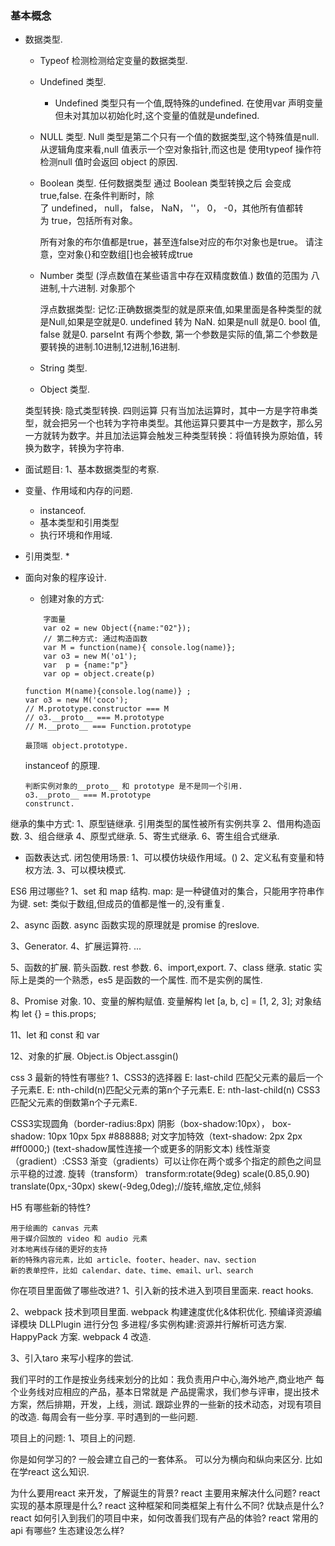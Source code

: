 ### 基本概念

* 数据类型.
    * Typeof 检测检测给定变量的数据类型.
    * Undefined 类型.
        * Undefined 类型只有一个值,既特殊的undefined. 在使用var 声明变量但未对其加以初始化时,这个变量的值就是undefined.

    * NULL 类型.
        Null 类型是第二个只有一个值的数据类型,这个特殊值是null. 从逻辑角度来看,null 值表示一个空对象指针,而这也是
        使用typeof 操作符检测null 值时会返回 object 的原因. 

    * Boolean 类型.
        任何数据类型 通过 Boolean 类型转换之后 会变成 true,false.
        在条件判断时，除了 undefined， null， false， NaN， ''， 0， -0，其他所有值都转为 true，包括所有对象。

        所有对象的布尔值都是true，甚至连false对应的布尔对象也是true。
        请注意，空对象{}和空数组[]也会被转成true

    * Number 类型
         (浮点数值在某些语言中存在双精度数值.) 数值的范围为 八进制,十六进制.
         对象那个

        浮点数据类型:
        记忆:正确数据类型的就是原来值,如果里面是各种类型的就是Null,如果是空就是0.
        undefined 转为 NaN.  如果是null 就是0. bool 值, false 就是0.
        parseInt 有两个参数, 第一个参数是实际的值,第二个参数是要转换的进制.10进制,12进制,16进制.

    * String 类型.

    * Object 类型.

    类型转换:
        隐式类型转换.
            四则运算
            只有当加法运算时，其中一方是字符串类型，就会把另一个也转为字符串类型。其他运算只要其中一方是数字，那么另一方就转为数字。并且加法运算会触发三种类型转换：将值转换为原始值，转换为数字，转换为字符串.

* 面试题目:
    1、基本数据类型的考察.

* 变量、作用域和内存的问题.
    * instanceof.
    * 基本类型和引用类型
    * 执行环境和作用域.

* 引用类型.
    * 

* 面向对象的程序设计.
    * 创建对象的方式:
    ```
        字面量
        var o2 = new Object({name:"02"});
        // 第二种方式: 通过构造函数
        var M = function(name){ console.log(name)};
        var o3 = new M('o1');
        var  p = {name:"p"} 
        var op = object.create(p)
    ```

    ```
    function M(name){console.log(name)} ;
    var o3 = new M('coco');
    // M.prototype.constructor === M
    // o3.__proto__ === M.prototype
    // M.__proto__ === Function.prototype

    最顶端 object.prototype.
    ```
    instanceof 的原理.
    ```
    判断实例对象的__proto__ 和 prototype 是不是同一个引用.
    o3.__proto__ === M.prototype
    construnct.
    ```

继承的集中方式:
1、原型链继承.
引用类型的属性被所有实例共享
2、借用构造函数.
3、组合继承
4、原型式继承.
5、寄生式继承.
6、寄生组合式继承.

* 函数表达式.
闭包使用场景:
1、可以模仿块级作用域。()
2、定义私有变量和特权方法.
3、可以模块模式.

ES6 用过哪些?
1、set 和 map 结构.
  map: 是一种键值对的集合，只能用字符串作为键.
  set: 类似于数组,但成员的值都是惟一的,没有重复.

2、async 函数.
  async 函数实现的原理就是 promise 的reslove.

3、Generator.
4、扩展运算符.
... 

5、函数的扩展.
   箭头函数.
   rest 参数.
6、import,export.
7、class 继承.
  static 实际上是类的一个熟悉，es5 是函数的一个属性. 而不是实例的属性.

8、Promise 对象.
10、变量的解构赋值.
 变量解构 let [a, b, c] = [1, 2, 3];
 对象结构 let {} = this.props;

11、let 和 const 和 var

12、对象的扩展.
Object.is
Object.assgin()

css 3 最新的特性有哪些?
1、CSS3的选择器
E: last-child 匹配父元素的最后一个子元素E.
E: nth-child(n)匹配父元素的第n个子元素E.
E: nth-last-child(n) CSS3 匹配父元素的倒数第n个子元素E.

CSS3实现圆角（border-radius:8px)
阴影（box-shadow:10px）， box-shadow: 10px 10px 5px #888888;
对文字加特效（text-shadow: 2px 2px #ff0000;) (text-shadow属性连接一个或更多的阴影文本)
线性渐变（gradient）:CSS3 渐变（gradients）可以让你在两个或多个指定的颜色之间显示平稳的过渡.
旋转（transform）
transform:rotate(9deg) scale(0.85,0.90) translate(0px,-30px) skew(-9deg,0deg);//旋转,缩放,定位,倾斜

H5 有哪些新的特性?

```
用于绘画的 canvas 元素
用于媒介回放的 video 和 audio 元素
对本地离线存储的更好的支持
新的特殊内容元素，比如 article、footer、header、nav、section
新的表单控件，比如 calendar、date、time、email、url、search
```

你在项目里面做了哪些改进?
1、引入新的技术进入到项目里面来.
react hooks.

2、webpack 技术到项目里面.
webpack 构建速度优化&体积优化.
预编译资源编译模块  DLLPlugin 进行分包
多进程/多实例构建:资源并行解析可选方案. HappyPack 方案.
webpack 4 改造.

3、引入taro 来写小程序的尝试.

我们平时的工作是按业务线来划分的比如：我负责用户中心,海外地产,商业地产 每个业务线对应相应的产品，基本日常就是 产品提需求，我们参与评审，提出技术方案，然后排期，开发，上线，测试.
跟踪业界的一些新的技术动态，对现有项目的改造.
每周会有一些分享. 平时遇到的一些问题.

项目上的问题:
1、项目上的问题.

你是如何学习的?
一般会建立自己的一套体系。 可以分为横向和纵向来区分.
比如在学react 这么知识.  

为什么要用react 来开发，了解诞生的背景?
react 主要用来解决什么问题?
react 实现的基本原理是什么?
react 这种框架和同类框架上有什么不同? 优缺点是什么?
react 如何引入到我们的项目中来，如何改善我们现有产品的体验?
react 常用的api 有哪些? 生态建设怎么样?





        

